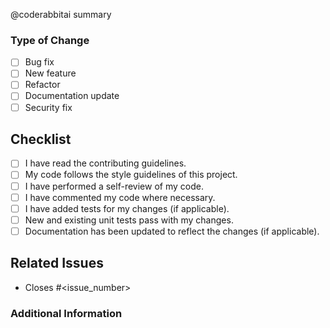 <!-- This will be automatically replaced by a summary generated by CodeRabbitAI -->
@coderabbitai summary

### Type of Change

<!-- Select the type of change that applies: -->

- [ ] Bug fix
- [ ] New feature
- [ ] Refactor
- [ ] Documentation update
- [ ] Security fix

## Checklist

- [ ] I have read the contributing guidelines.
- [ ] My code follows the style guidelines of this project.
- [ ] I have performed a self-review of my code.
- [ ] I have commented my code where necessary.
- [ ] I have added tests for my changes (if applicable).
- [ ] New and existing unit tests pass with my changes.
- [ ] Documentation has been updated to reflect the changes (if applicable).

## Related Issues

<!-- Reference any issues that this pull request fixes or addresses: -->

- Closes #<issue_number>

### Additional Information

<!-- Include any other notes or details that reviewers should be aware of. -->
